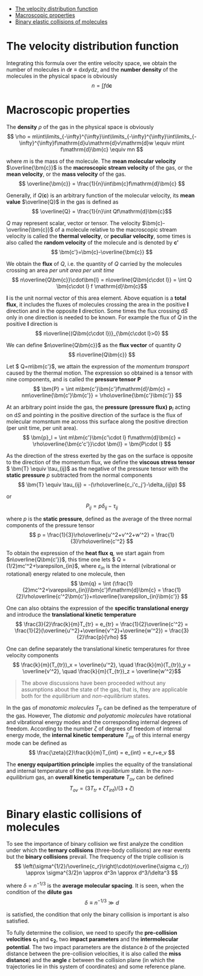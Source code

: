 
<!-- @import "[TOC]" {cmd="toc" depthFrom=1 depthTo=6 orderedList=false} -->

<!-- code_chunk_output -->

- [The velocity distribution function](#the-velocity-distribution-function)
- [Macroscopic properties](#macroscopic-properties)
- [Binary elastic collisions of molecules](#binary-elastic-collisions-of-molecules)

<!-- /code_chunk_output -->

# The velocity distribution function

Integrating this formula over the entire velocity space, we obtain the number of molecules in $\mathrm{d}\bm{r}\equiv\mathrm{d}x\mathrm{d}y\mathrm{d}z$, and the **number density** of the molecules in the physical space is obviously
$$ n=\int f\mathrm{d}\bm{c}$$

# Macroscopic properties

The **density** $\rho$ of the gas in the physical space is obviously
$$ \rho = m\int\limits_{-\infty}^{\infty}\int\limits_{-\infty}^{\infty}\int\limits_{-\infty}^{\infty}f\mathrm{d}u\mathrm{d}v\mathrm{d}w \equiv m\int f\mathrm{d}\bm{c} \equiv mn $$

where $m$ is the mass of the molecule.
The **mean molecular velocity** $\overline{\bm{c}}$ is the **macroscopic stream velocity** of the gas, or the **mean velocity**, or the **mass velocity** of the gas.
$$ \overline{\bm{c}} = \frac{1}{n}\int\bm{c}f\mathrm{d}\bm{c} $$

Generally, if $Q(\bm{c})$ is an arbitrary function of the molecular velocity, its **mean value** $\overline{Q}$ in the gas is defined as
$$ \overline{Q} = \frac{1}{n}\int Qf\mathrm{d}\bm{c}$$

$Q$ may represent scalar, vector or tensor.
The velocity $\bm{c}-\overline{\bm{c}}$ of a molecule relative to the macroscopic stream velocity is called the **thermal velocity**, or **peculiar velocity**, some times is also called the **random velocity** of the molecule and is denoted by $\bm{c'}$
$$ \bm{c'}=\bm{c}-\overline{\bm{c}} $$

We obtain the **flux** of $Q$, i.e. the quantity of $Q$ carried by the molecules crossing an area *per unit area per unit time*
$$ n\overline{Q\bm{c}}\cdot\bm{l} = n\overline{Q\bm{c\cdot l}} = \int Q \bm{c\cdot l} f \mathrm{d}\bm{c}$$

$\bm{l}$ is the unit normal vector of this area element. Above equation is a **total flux**, it includes the fluxes of molecules crossing the area in the positive $\bm{l}$ direction and in the opposite $\bm{l}$ direction.
Some times the flux crossing $\mathrm{d}S$ only in one direction is needed to be known. For example the flux of $Q$ in the positive $\bm{l}$ direction is
$$ n\overline{(Q\bm{c\cdot l})}_{\bm{c\cdot l}>0} $$

We can define $n\overline{Q\bm{c}}$ as the **flux vector** of quantity $Q$
$$ n\overline{Q\bm{c}} $$

Let $ Q=m\bm{c'}$, we attain the expression of the *momentum transport* caused by the thermal motion. The expression so obtained is a tensor with nine components, and is called the **pressure tensor** $\bm{P}$
$$ \bm{P} = \int m\bm{c'}\bm{c'}f\mathrm{d}\bm{c} = nm\overline{\bm{c'}\bm{c'}} = \rho\overline{\bm{c'}\bm{c'}} $$

At an arbitrary point inside the gas, the **pressure (pressure flux)** $\bm{p}_l$ acting on $\mathrm{d}S$ and pointing in the positive direction of the surface is the flux of molecular momsntum me across this surface along the positive direction (per unit time, per unit area).
$$ \bm{p}_l = \int m\bm{c'}\bm{c'\cdot l} f\mathrm{d}\bm{c} = \rho\overline{\bm{c'c'}}\cdot \bm{l} = \bm{P\cdot l} $$

As the direction of the stress exerted by the gas on the surface is opposite to the direction of the momentum flux, we define the **viscous stress tensor** $ \bm{T} \equiv \tau_{ij}$ as the negative of the pressure tensor with the **static pressure** $p$ subtracted from the normal components
$$ \bm{T} \equiv \tau_{ij} = -(\rho\overline{c_i'c_j'}-\delta_{ij}p) $$

or
$$ P_{ij} = p\delta_{ij}-\tau_{ij} $$

where $p$ is the **static pressure**, defined as the average of the three normal components of the pressure tensor
$$ p = \frac{1}{3}\rho\overline{u'^2+v'^2+w'^2} = \frac{1}{3}\rho\overline{c'^2} $$

To obtain the expression of the **heat flux** $\bm{q}$, we start again from $n\overline{Q\bm{c'}}$, this time one lets $ Q = (1/2)mc'^2+\varepsilon_{in}$, where $\varepsilon_{in}$ is the internal (vibrational or rotational) energy related to one molecule, then
$$ \bm{q} = \int (\frac{1}{2}mc'^2+\varepsilon_{in})\bm{c'}f\mathrm{d}\bm{c} = \frac{1}{2}\rho\overline{c'^2\bm{c'}}+n\overline{\varepsilon_{in}\bm{c'}} $$

One can also obtains the expression of the **specific translational energy** and introduce the **translational kinetic temperature**
$$ \frac{3}{2}\frac{k}{m}T_{tr} = e_{tr} = \frac{1}{2}\overline{c'^2} = \frac{1}{2}(\overline{u'^2}+\overline{v'^2}+\overline{w'^2}) = \frac{3}{2}\frac{p}{\rho} $$

One can define separately the translational kinetic temperatures for three velocity components
$$ \frac{k}{m}(T_{tr})_x = \overline{u'^2}, \quad \frac{k}{m}(T_{tr})_y = \overline{v'^2}, \quad \frac{k}{m}(T_{tr})_z = \overline{w'^2}$$

>The above discussions have been proceeded without any assumptions about the state of the gas, that is, they are applicable both for the *equilibrium* and *non-equilibrium* states.

In the gas of *monatomic molecules* $T_{tr}$ can be defined as the temperature of the gas. However, The *diatomic and polyatomic molecules* have rotational and vibrational energy modes and the corresponding internal degrees of freedom.
According to the number $\zeta$ of degrees of freedom of internal energy mode, the **internal kinetic temperature** $T_{int}$ of this internal energy mode can be defined as
$$ \frac{\zeta}{2}\frac{k}{m}T_{int} = e_{int} = e_r+e_v $$

The **energy equipartition principle** implies the equality of the translational and internal temperature of the gas in *equilibrium* state. In the *non-equilibrium* gas, an **overall kinetic temperature** $T_{ov}$ can be defined
$$ T_{ov} = (3T_{tr}+\zeta T_{int})/(3+\zeta) $$

# Binary elastic collisions of molecules

To see the importance of binary collision we first analyze the condition under which the **ternary collisions** (three-body collisions) are rear events but the **binary collisions** prevail. The frequency of the triple collision is
$$ \left(\sigma^{1/2}/\overline{c_r}\right)\cdot(n\overline{\sigma c_r}) \approx \sigma^{3/2}n \approx d^3n \approx d^3/\delta^3 $$

where $\delta=n^{-1/3}$ is the **average molecular spacing**. It is seen, when the condition of the **dilute gas**
$$ \delta \equiv n^{-1/3} \gg d $$

is satisfied, the condition that only the binary collision is important is also satisfied.

To fully determine the collision, we need to specify the  **pre-collision velocities** $\bm{c_1}$ and $\bm{c_2}$, two **impact parameters** and the **intermolecular potential**. The two impact parameters are the distance $b$ of the projected distance between the pre-collision velocities, it is also called the **miss distance**) and the **angle** $\varepsilon$ between the collision plane (in which the trajectories lie in this system of coordinates) and some reference plane.